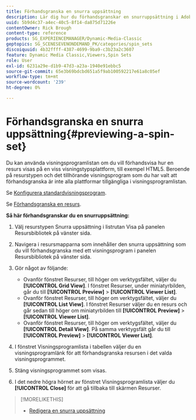 ```yaml
---
title: Förhandsgranska en snurra uppsättning
description: Lär dig hur du förhandsgranskar en snurruppsättning i Adobe Dynamic Media Classic.
uuid: 5b9d4c37-a4ec-40c5-8f14-da875d71226e
contentOwner: Rick Brough
content-type: reference
products: SG_EXPERIENCEMANAGER/Dynamic-Media-Classic
geptopics: SG_SCENESEVENONDEMAND_PK/categories/spin_sets
discoiquuid: 4b32ffff-4387-4699-9ba9-c3b23a2c3607
feature: Dynamic Media Classic,Viewers,Spin Sets
role: User
exl-id: 6231a29e-d1b9-47d3-a23a-1940e91ebbc5
source-git-commit: 65e3b69bdcbd651a5f9ab100592217e61a8c05ef
workflow-type: tm+mt
source-wordcount: '239'
ht-degree: 0%

---
```


# Förhandsgranska en snurra uppsättning{#previewing-a-spin-set}

Du kan använda visningsprogramlistan om du vill förhandsvisa hur en resurs visas på en viss visningstypsplattform, till exempel HTML5. Beroende på resurstypen och det tillhörande visningsprogram som du har valt att förhandsgranska är inte alla plattformar tillgängliga i visningsprogramlistan.

Se [Konfigurera standardvisningsprogram](application-setup.md#configuring_default_viewers).

Se [Förhandsgranska en resurs](previewing-asset.md#previewing_an_asset).

**Så här förhandsgranskar du en snurruppsättning:**

1. Välj resurstypen Snurra uppsättning i listrutan Visa på panelen Resursbibliotek på vänster sida.
1. Navigera i resursmapparna som innehåller den snurra uppsättning som du vill förhandsgranska med ett visningsprogram i panelen Resursbibliotek på vänster sida.
1. Gör något av följande:

   * Ovanför fönstret Resurser, till höger om verktygsfältet, väljer du **[!UICONTROL Grid View]**. I fönstret Resurser, under miniatyrbilden, går du till **[!UICONTROL Preview]** > **[!UICONTROL Viewer List]**.
   * Ovanför fönstret Resurser, till höger om verktygsfältet, väljer du **[!UICONTROL List View]**. I fönstret Resurser väljer du en resurs och går sedan till höger om miniatyrbilden till **[!UICONTROL Preview]** > **[!UICONTROL Viewer List]**.
   * Ovanför fönstret Resurser, till höger om verktygsfältet, väljer du **[!UICONTROL Detail View]**. På samma verktygsfält går du till **[!UICONTROL Preview]** > **[!UICONTROL Viewer List]**.

1. I fönstret Visningsprogramlista i tabellen väljer du en visningsprogramlänk för att förhandsgranska resursen i det valda visningsprogrammet.
1. Stäng visningsprogrammet som visas.
1. I det nedre högra hörnet av fönstret Visningsprogramlista väljer du **[!UICONTROL Close]** för att gå tillbaka till skärmen Resurser.

>[!MORELIKETHIS]
>
>* [Redigera en snurra uppsättning](creating-spin-set.md#editing-a-spin-set)

